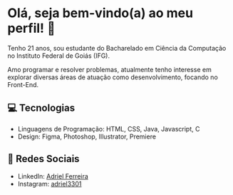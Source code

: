 # Olá, seja bem-vindo(a) ao meu perfil! 👋

Tenho 21 anos, sou estudante do Bacharelado em Ciência da Computação no Instituto Federal de Goiás (IFG).

Amo programar e resolver problemas, atualmente tenho interesse em explorar diversas áreas de atuação como desenvolvimento, focando no Front-End.

## :computer: Tecnologias

- Linguagens de Programação: HTML, CSS, Java, Javascript, C
- Design: Figma, Photoshop, Illustrator, Premiere

## :link: Redes Sociais

- LinkedIn: [Adriel Ferreira](https://www.linkedin.com/in/adrielferreira/)
- Instagram: [adriel3301](https://www.instagram.com/adriel3301/)
